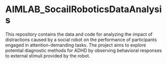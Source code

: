 # AIMLAB_SocailRoboticsDataAnalysis
This repository contains the data and code for analyzing the impact of distractions caused by a social robot on the performance of participants engaged in attention-demanding tasks. The project aims to explore potential diagnostic methods for ADHD by observing behavioral responses to external stimuli provided by the robot.

